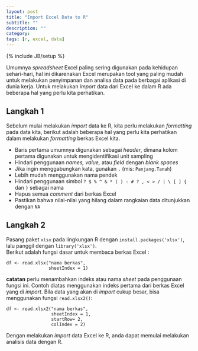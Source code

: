 ```yaml
---
layout: post
title: "Import Excel Data to R"
subtitle: ""
description: ""
category: 
tags: [r, excel, data]
---
```

{% include JB/setup %}

Umumnya _spreadsheet_ Excel paling sering digunakan pada kehidupan sehari-hari, hal ini dikarenakan Excel merupakan tool 
yang paling mudah untuk melakukan penyimpanan dan analisa data pada berbagai aplikasi di dunia kerja. Untuk melakukan _import_ data 
dari Excel ke dalam R ada beberapa hal yang perlu kita perhatikan.  

## Langkah 1  
Sebelum mulai melakukan _import_ data ke R, kita perlu melakukan _formatting_ pada data kita, berikut adalah beberapa hal yang 
perlu kita perhatikan dalam melakukan _formatting_ berkas Excel kita.  
- Baris pertama umumnya digunakan sebagai _header_, dimana kolom pertama digunakan untuk mengidentifikasi unit sampling  
- Hindari penggunaan _names, value,_ atau _field_ dengan _blank spaces_  
- Jika ingin menggabungkan kata, gunakan `.` (mis: `Panjang.Tanah`)  
- Lebih mudah menggunakan nama pendek  
- Hindari penggunaan simbol `? $ % ^ & * ( ) - # ? , < > / | \ [ ] {` dan `}` sebagai nama  
- Hapus semua _comment_ dari berkas Excel  
- Pastikan bahwa nilai-nilai yang hilang dalam rangkaian data ditunjukkan dengan `NA`  

## Langkah 2  
Pasang paket `xlsx` pada lingkungan R dengan `install.packages('xlsx')`, lalu panggil dengan `library('xlsx')`.  
Berikut adalah fungsi dasar untuk membaca berkas Excel :  

```
df <- read.xlsx("nama berkas", 
                sheetIndex = 1)
```  

**catatan** perlu menambahkan indeks atau nama _sheet_ pada penggunaan fungsi ini. Contoh diatas menggunakan indeks pertama dari berkas Excel yang di _import_.
Bila data yang akan di _import_ cukup besar, bisa menggunakan fungsi `read.xlsx2()`:  

```
df <- read.xlsx2("nama berkas",
                 sheetIndex = 1,
                 startRow= 2,
                 colIndex = 2)
```

Dengan melakukan _import_ data Excel ke R, anda dapat memulai melakukan analisis data dengan R.